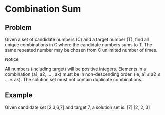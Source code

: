 Combination Sum
===

## Problem

Given a set of candidate numbers (C) and a target number (T), find all unique combinations in C where the candidate numbers sums to T.
The same repeated number may be chosen from C unlimited number of times.

 Notice

All numbers (including target) will be positive integers.
Elements in a combination (a1, a2, … , ak) must be in non-descending order. (ie, a1 ≤ a2 ≤ … ≤ ak).
The solution set must not contain duplicate combinations.




## Example

Given candidate set [2,3,6,7] and target 7, a solution set is: 
[7]
[2, 2, 3]
